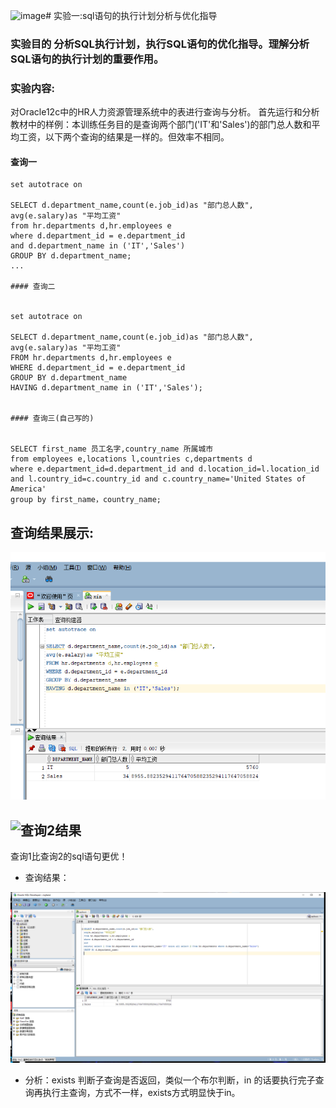 ![image](http://note.youdao.com/noteshare?id=6ae7376b1671eb5f36eba435c28d2149&sub=D1C4F4D7F1694666BD03AB095D9CD872)# 实验一:sql语句的执行计划分析与优化指导
### 实验目的 分析SQL执行计划，执行SQL语句的优化指导。理解分析SQL语句的执行计划的重要作用。

### 实验内容:
对Oracle12c中的HR人力资源管理系统中的表进行查询与分析。
首先运行和分析教材中的样例：本训练任务目的是查询两个部门('IT'和'Sales')的部门总人数和平均工资，以下两个查询的结果是一样的。但效率不相同。
#### 查询一

```
set autotrace on

SELECT d.department_name,count(e.job_id)as "部门总人数",
avg(e.salary)as "平均工资"
from hr.departments d,hr.employees e
where d.department_id = e.department_id
and d.department_name in ('IT','Sales')
GROUP BY d.department_name;
...

#### 查询二


set autotrace on

SELECT d.department_name,count(e.job_id)as "部门总人数",
avg(e.salary)as "平均工资"
FROM hr.departments d,hr.employees e
WHERE d.department_id = e.department_id
GROUP BY d.department_name
HAVING d.department_name in ('IT','Sales');


#### 查询三(自己写的)


SELECT first_name 员工名字,country_name 所属城市
from employees e,locations l,countries c,departments d
where e.department_id=d.department_id and d.location_id=l.location_id and l.country_id=c.country_id and c.country_name='United States of America'
group by first_name，country_name;
```
查询结果展示:
---
![查询1结果](img/1.png)

![查询2结果](img/1/2.png)
---

查询1比查询2的sql语句更优！

- 查询结果：

![查询结果](img/5.png)


- 分析：exists 判断子查询是否返回，类似一个布尔判断，in 的话要执行完子查询再执行主查询，方式不一样，exists方式明显快于in。
